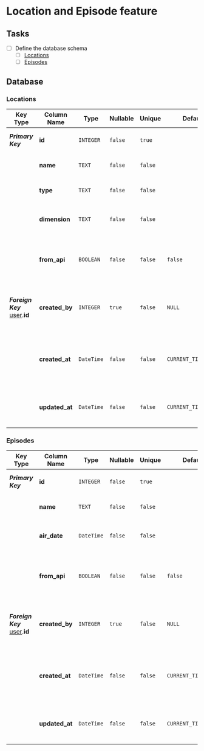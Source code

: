 # Location and Episode feature

## Tasks

- [ ] Define the database schema
  - [ ] [Locations](#locations)
  - [ ] [Episodes](#episodes)

## Database

### Locations

| Key Type                                     | Column Name    | Type       | Nullable | Unique  | Default             | Comment                                                |
| -------------------------------------------- | -------------- | ---------- | -------- | ------- | ------------------- | ------------------------------------------------------ |
| **_Primary Key_**                            | **id**         | `INTEGER`  | `false`  | `true`  |                     | The id of the location                                 |
|                                              | **name**       | `TEXT`     | `false`  | `false` |                     | The name of the location                               |
|                                              | **type**       | `TEXT`     | `false`  | `false` |                     | The type of the location                               |
|                                              | **dimension**  | `TEXT`     | `false`  | `false` |                     | The dimension of the location                          |
|                                              | **from_api**   | `BOOLEAN`  | `false`  | `false` | `false`             | If the data was optained from the original api         |
| **_Foreign Key_** <br> [user](stage-2.md#users).**id** | **created_by** | `INTEGER`  | `true`   | `false` | `NULL`              | The location that create this character                |
|                                              | **created_at** | `DateTime` | `false`  | `false` | `CURRENT_TIMESTAMP` | Time at which the location was created in the database |
|                                              | **updated_at** | `DateTime` | `false`  | `false` | `CURRENT_TIMESTAMP` | Time at which the location was updated                 |

### Episodes

| Key Type                                     | Column Name    | Type       | Nullable | Unique  | Default             | Comment                                               |
| -------------------------------------------- | -------------- | ---------- | -------- | ------- | ------------------- | ----------------------------------------------------- |
| **_Primary Key_**                            | **id**         | `INTEGER`  | `false`  | `true`  |                     | The id of the episode                                 |
|                                              | **name**       | `TEXT`     | `false`  | `false` |                     | The name of the episode                               |
|                                              | **air_date**   | `DateTime` | `false`  | `false` |                     | The air date of the episode                           |
|                                              | **from_api**   | `BOOLEAN`  | `false`  | `false` | `false`             | If the data was optained from the original api        |
| **_Foreign Key_** <br> [user](stage-2.md#users).**id** | **created_by** | `INTEGER`  | `true`   | `false` | `NULL`              | The episode that create this character                |
|                                              | **created_at** | `DateTime` | `false`  | `false` | `CURRENT_TIMESTAMP` | Time at which the episode was created in the database |
|                                              | **updated_at** | `DateTime` | `false`  | `false` | `CURRENT_TIMESTAMP` | Time at which the episode was updated                 |
